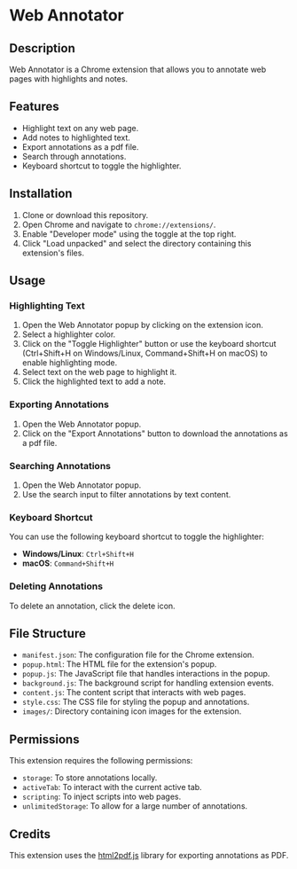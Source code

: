 # Web Annotator

## Description

Web Annotator is a Chrome extension that allows you to annotate web pages with highlights and notes. 

## Features

- Highlight text on any web page.
- Add notes to highlighted text.
- Export annotations as a pdf file.
- Search through annotations.
- Keyboard shortcut to toggle the highlighter.

## Installation

1. Clone or download this repository.
2. Open Chrome and navigate to `chrome://extensions/`.
3. Enable "Developer mode" using the toggle at the top right.
4. Click "Load unpacked" and select the directory containing this extension's files.

## Usage

### Highlighting Text

1. Open the Web Annotator popup by clicking on the extension icon.
2. Select a highlighter color.
3. Click on the "Toggle Highlighter" button or use the keyboard shortcut (Ctrl+Shift+H on Windows/Linux, Command+Shift+H on macOS) to enable highlighting mode.
4. Select text on the web page to highlight it.
5. Click the highlighted text to add a note.

### Exporting Annotations

1. Open the Web Annotator popup.
2. Click on the "Export Annotations" button to download the annotations as a pdf file.

### Searching Annotations

1. Open the Web Annotator popup.
2. Use the search input to filter annotations by text content.

### Keyboard Shortcut

You can use the following keyboard shortcut to toggle the highlighter:

- **Windows/Linux**: `Ctrl+Shift+H`
- **macOS**: `Command+Shift+H`

### Deleting Annotations

To delete an annotation, click the delete icon.

## File Structure

- `manifest.json`: The configuration file for the Chrome extension.
- `popup.html`: The HTML file for the extension's popup.
- `popup.js`: The JavaScript file that handles interactions in the popup.
- `background.js`: The background script for handling extension events.
- `content.js`: The content script that interacts with web pages.
- `style.css`: The CSS file for styling the popup and annotations.
- `images/`: Directory containing icon images for the extension.


## Permissions

This extension requires the following permissions:

- `storage`: To store annotations locally.
- `activeTab`: To interact with the current active tab.
- `scripting`: To inject scripts into web pages.
- `unlimitedStorage`: To allow for a large number of annotations.

## Credits

This extension uses the [html2pdf.js](https://github.com/eKoopmans/html2pdf.js) library for exporting annotations as PDF.